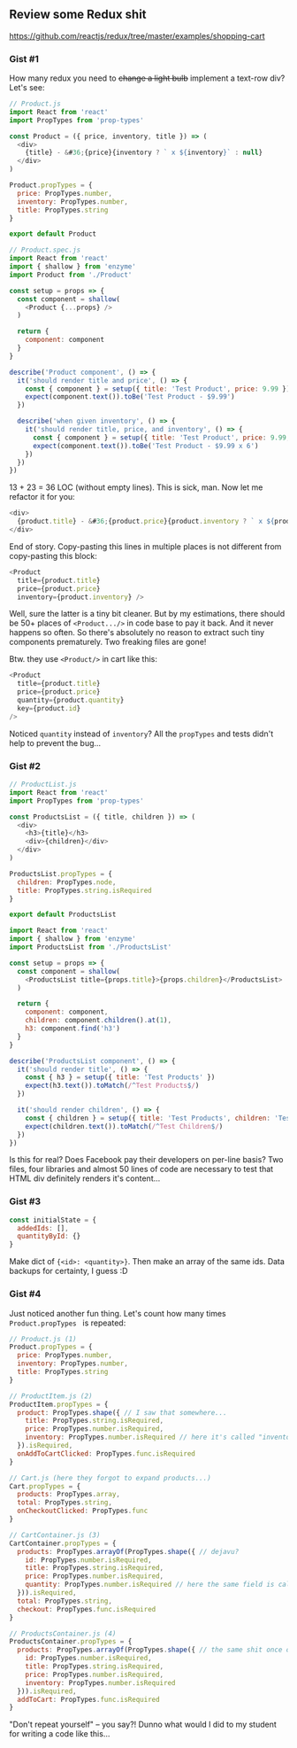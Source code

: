 ## Review some Redux shit

https://github.com/reactjs/redux/tree/master/examples/shopping-cart

### Gist #1

How many redux you need to <strike>change a light bulb</strike> implement a text-row div? Let's see:

```js
// Product.js
import React from 'react'
import PropTypes from 'prop-types'

const Product = ({ price, inventory, title }) => (
  <div>
    {title} - &#36;{price}{inventory ? ` x ${inventory}` : null}
  </div>
)

Product.propTypes = {
  price: PropTypes.number,
  inventory: PropTypes.number,
  title: PropTypes.string
}

export default Product
```

```js
// Product.spec.js
import React from 'react'
import { shallow } from 'enzyme'
import Product from './Product'

const setup = props => {
  const component = shallow(
    <Product {...props} />
  )

  return {
    component: component
  }
}

describe('Product component', () => {
  it('should render title and price', () => {
    const { component } = setup({ title: 'Test Product', price: 9.99 })
    expect(component.text()).toBe('Test Product - $9.99')
  })

  describe('when given inventory', () => {
    it('should render title, price, and inventory', () => {
      const { component } = setup({ title: 'Test Product', price: 9.99, inventory: 6 })
      expect(component.text()).toBe('Test Product - $9.99 x 6')
    })
  })
})
```

13 + 23 = 36 LOC (without empty lines). This is sick, man. Now let me refactor it for you:

```js
<div>
  {product.title} - &#36;{product.price}{product.inventory ? ` x ${product.inventory}` : null}
</div>
```

End of story. Copy-pasting this lines in multiple places is not different from copy-pasting this block:

```js
<Product
  title={product.title}
  price={product.price}
  inventory={product.inventory} />
```

Well, sure the latter is a tiny bit cleaner. But by my estimations, there should be 50+ places of
`<Product.../>` in code base to pay it back. And it never happens so often. So there's absolutely
no reason to extract such tiny components prematurely. Two freaking files are gone!

Btw. they use `<Product/>` in cart like this:

```js
<Product
  title={product.title}
  price={product.price}
  quantity={product.quantity}
  key={product.id}
/>
```

Noticed `quantity` instead of `inventory`? All the `propTypes` and tests didn't help to prevent
the bug...

### Gist #2

```js
// ProductList.js
import React from 'react'
import PropTypes from 'prop-types'

const ProductsList = ({ title, children }) => (
  <div>
    <h3>{title}</h3>
    <div>{children}</div>
  </div>
)

ProductsList.propTypes = {
  children: PropTypes.node,
  title: PropTypes.string.isRequired
}

export default ProductsList
```

```js
import React from 'react'
import { shallow } from 'enzyme'
import ProductsList from './ProductsList'

const setup = props => {
  const component = shallow(
    <ProductsList title={props.title}>{props.children}</ProductsList>
  )

  return {
    component: component,
    children: component.children().at(1),
    h3: component.find('h3')
  }
}

describe('ProductsList component', () => {
  it('should render title', () => {
    const { h3 } = setup({ title: 'Test Products' })
    expect(h3.text()).toMatch(/^Test Products$/)
  })

  it('should render children', () => {
    const { children } = setup({ title: 'Test Products', children: 'Test Children' })
    expect(children.text()).toMatch(/^Test Children$/)
  })
})
```

Is this for real? Does Facebook pay their developers on per-line basis?
Two files, four libraries and almost 50 lines of code are necessary to test that HTML div definitely
renders it's content...

### Gist #3

```js
const initialState = {
  addedIds: [],
  quantityById: {}
}
```

Make dict of `{<id>: <quantity>}`. Then make an array of the same ids. Data backups for certainty,
I guess :D

### Gist #4

Just noticed another fun thing. Let's count how many times `Product.propTypes ` is repeated:

```js
// Product.js (1)
Product.propTypes = {
  price: PropTypes.number,
  inventory: PropTypes.number,
  title: PropTypes.string
}
```

```js
// ProductItem.js (2)
ProductItem.propTypes = {
  product: PropTypes.shape({ // I saw that somewhere...
    title: PropTypes.string.isRequired,
    price: PropTypes.number.isRequired,
    inventory: PropTypes.number.isRequired // here it's called "inventory"
  }).isRequired,
  onAddToCartClicked: PropTypes.func.isRequired
}
```

```js
// Cart.js (here they forgot to expand products...)
Cart.propTypes = {
  products: PropTypes.array,
  total: PropTypes.string,
  onCheckoutClicked: PropTypes.func
}
```

```js
// CartContainer.js (3)
CartContainer.propTypes = {
  products: PropTypes.arrayOf(PropTypes.shape({ // dejavu?
    id: PropTypes.number.isRequired,
    title: PropTypes.string.isRequired,
    price: PropTypes.number.isRequired,
    quantity: PropTypes.number.isRequired // here the same field is called "quantity" 
  })).isRequired,
  total: PropTypes.string,
  checkout: PropTypes.func.isRequired
}
```

```js
// ProductsContainer.js (4)
ProductsContainer.propTypes = {
  products: PropTypes.arrayOf(PropTypes.shape({ // the same shit once over again :scream:
    id: PropTypes.number.isRequired,
    title: PropTypes.string.isRequired,
    price: PropTypes.number.isRequired,
    inventory: PropTypes.number.isRequired
  })).isRequired,
  addToCart: PropTypes.func.isRequired
}
```

"Don't repeat yourself" – you say?! Dunno what would I did to my student for writing a code like this...
